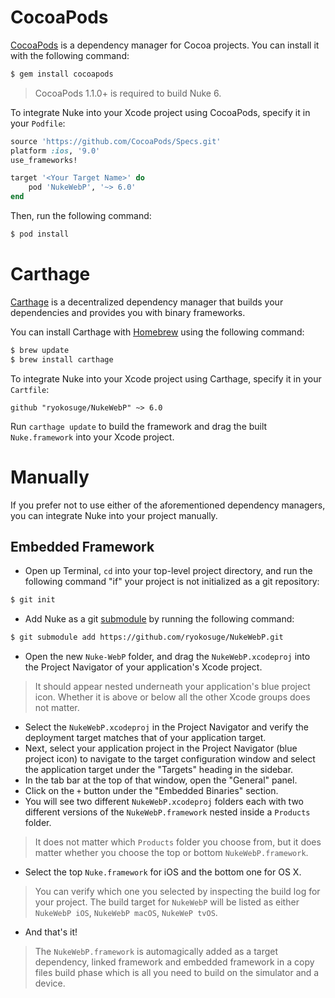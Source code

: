 # CocoaPods

[CocoaPods](http://cocoapods.org) is a dependency manager for Cocoa projects. You can install it with the following command:

```bash
$ gem install cocoapods
```

> CocoaPods 1.1.0+ is required to build Nuke 6.

To integrate Nuke into your Xcode project using CocoaPods, specify it in your `Podfile`:

```ruby
source 'https://github.com/CocoaPods/Specs.git'
platform :ios, '9.0'
use_frameworks!

target '<Your Target Name>' do
    pod 'NukeWebP', '~> 6.0'
end
```

Then, run the following command:

```bash
$ pod install
```

# Carthage

[Carthage](https://github.com/Carthage/Carthage) is a decentralized dependency manager that builds your dependencies and provides you with binary frameworks.

You can install Carthage with [Homebrew](http://brew.sh/) using the following command:

```bash
$ brew update
$ brew install carthage
```

To integrate Nuke into your Xcode project using Carthage, specify it in your `Cartfile`:

```ogdl
github "ryokosuge/NukeWebP" ~> 6.0
```

Run `carthage update` to build the framework and drag the built `Nuke.framework` into your Xcode project.

# Manually

If you prefer not to use either of the aforementioned dependency managers, you can integrate Nuke into your project manually.

## Embedded Framework

- Open up Terminal, `cd` into your top-level project directory, and run the following command "if" your project is not initialized as a git repository:

```bash
$ git init
```

- Add Nuke as a git [submodule](http://git-scm.com/docs/git-submodule) by running the following command:

```bash
$ git submodule add https://github.com/ryokosuge/NukeWebP.git
```

- Open the new `Nuke-WebP` folder, and drag the `NukeWebP.xcodeproj` into the Project Navigator of your application's Xcode project.

> It should appear nested underneath your application's blue project icon. Whether it is above or below all the other Xcode groups does not matter.

- Select the `NukeWebP.xcodeproj` in the Project Navigator and verify the deployment target matches that of your application target.
- Next, select your application project in the Project Navigator (blue project icon) to navigate to the target configuration window and select the application target under the "Targets" heading in the sidebar.
- In the tab bar at the top of that window, open the "General" panel.
- Click on the `+` button under the "Embedded Binaries" section.
- You will see two different `NukeWebP.xcodeproj` folders each with two different versions of the `NukeWebP.framework` nested inside a `Products` folder.

> It does not matter which `Products` folder you choose from, but it does matter whether you choose the top or bottom `NukeWebP.framework`.

- Select the top `Nuke.framework` for iOS and the bottom one for OS X.

> You can verify which one you selected by inspecting the build log for your project. The build target for `NukeWebP` will be listed as either `NukeWebP iOS`, `NukeWebP macOS`, `NukeWeP tvOS`.

- And that's it!

> The `NukeWebP.framework` is automagically added as a target dependency, linked framework and embedded framework in a copy files build phase which is all you need to build on the simulator and a device.
